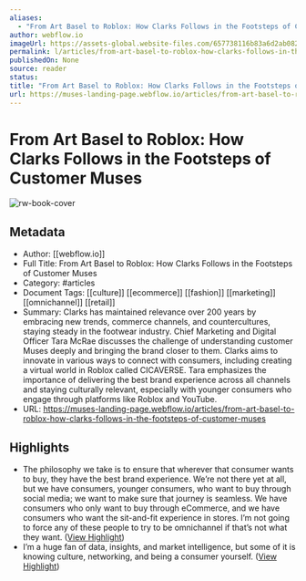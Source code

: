```yaml
---
aliases:
  - "From Art Basel to Roblox: How Clarks Follows in the Footsteps of Customer Muses"
author: webflow.io
imageUrl: https://assets-global.website-files.com/657738116b83a6d2ab0824b5/65bc8c54c9b4680656af2831_Clarks%20x%20Compound%20at%20Basel%20(1).jpeg
permalink: l/articles/from-art-basel-to-roblox-how-clarks-follows-in-the-footsteps-of-customer-muses
publishedOn: None
source: reader
status: 
title: "From Art Basel to Roblox: How Clarks Follows in the Footsteps of Customer Muses"
url: https://muses-landing-page.webflow.io/articles/from-art-basel-to-roblox-how-clarks-follows-in-the-footsteps-of-customer-muses
---
```

# From Art Basel to Roblox: How Clarks Follows in the Footsteps of Customer Muses

![rw-book-cover](https://assets-global.website-files.com/657738116b83a6d2ab0824b5/65bc8c54c9b4680656af2831_Clarks%20x%20Compound%20at%20Basel%20(1).jpeg)

## Metadata

- Author: [[webflow.io]]
- Full Title: From Art Basel to Roblox: How Clarks Follows in the Footsteps of Customer Muses
- Category: #articles
- Document Tags: [[culture]] [[ecommerce]] [[fashion]] [[marketing]] [[omnichannel]] [[retail]]
- Summary: Clarks has maintained relevance over 200 years by embracing new trends, commerce channels, and countercultures, staying steady in the footwear industry. Chief Marketing and Digital Officer Tara McRae discusses the challenge of understanding customer Muses deeply and bringing the brand closer to them. Clarks aims to innovate in various ways to connect with consumers, including creating a virtual world in Roblox called CICAVERSE. Tara emphasizes the importance of delivering the best brand experience across all channels and staying culturally relevant, especially with younger consumers who engage through platforms like Roblox and YouTube.
- URL: https://muses-landing-page.webflow.io/articles/from-art-basel-to-roblox-how-clarks-follows-in-the-footsteps-of-customer-muses

## Highlights

- The philosophy we take is to ensure that wherever that consumer wants to buy, they have the best brand experience. We’re not there yet at all, but we have consumers, younger consumers, who want to buy through social media; we want to make sure that journey is seamless. We have consumers who only want to buy through eCommerce, and we have consumers who want the sit-and-fit experience in stores. I’m not going to force any of these people to try to be omnichannel if that’s not what they want. ([View Highlight](https://read.readwise.io/read/01hq88zvqg3yf9tjpf0k628738))
- I’m a huge fan of data, insights, and market intelligence, but some of it is knowing culture, networking, and being a consumer yourself. ([View Highlight](https://read.readwise.io/read/01hq895gfjp3ht50ms5ews86qc))
